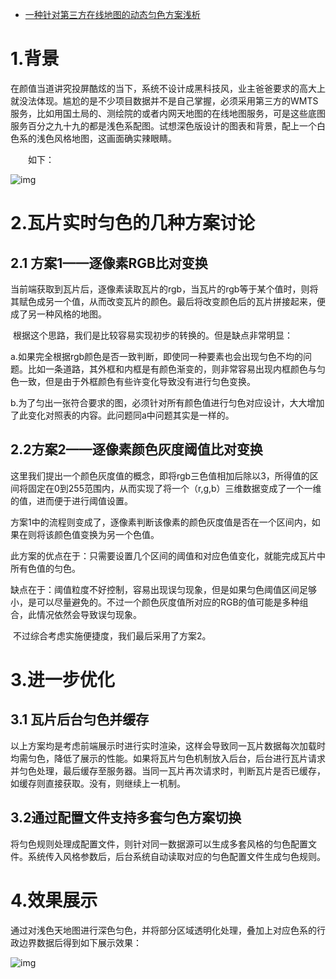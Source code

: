 - [一种针对第三方在线地图的动态匀色方案浅析](https://www.cnblogs.com/naaoveGIS/p/11175634.html)

# 1.背景

​     在颜值当道讲究投屏酷炫的当下，系统不设计成黑科技风，业主爸爸要求的高大上就没法体现。尴尬的是不少项目数据并不是自己掌握，必须采用第三方的WMTS服务，比如用国土局的、测绘院的或者内网天地图的在线地图服务，可是这些底图服务百分之九十九的都是浅色系配图。试想深色版设计的图表和背景，配上一个白色系的浅色风格地图，这画面确实辣眼睛。

　　如下：

 ![img](https://img2018.cnblogs.com/blog/656746/201907/656746-20190712134624483-1884432552.png)

# 2.瓦片实时匀色的几种方案讨论

## 2.1 方案1——逐像素RGB比对变换

​    当前端获取到瓦片后，逐像素读取瓦片的rgb，当瓦片的rgb等于某个值时，则将其赋色成另一个值，从而改变瓦片的颜色。最后将改变颜色后的瓦片拼接起来，便成了另一种风格的地图。

​    根据这个思路，我们是比较容易实现初步的转换的。但是缺点非常明显：

​    a.如果完全根据rgb颜色是否一致判断，即使同一种要素也会出现匀色不均的问题。比如一条道路，其外框和内框是有颜色渐变的，则非常容易出现内框颜色与匀色一致，但是由于外框颜色有些许变化导致没有进行匀色变换。

​    b.为了匀出一张符合要求的图，必须针对所有颜色值进行匀色对应设计，大大增加了此变化对照表的内容。此问题同a中问题其实是一样的。

## 2.2方案2——逐像素颜色灰度阈值比对变换

​    这里我们提出一个颜色灰度值的概念，即将rgb三色值相加后除以3，所得值的区间将固定在0到255范围内，从而实现了将一个（r,g,b）三维数据变成了一个一维的值，进而便于进行阈值设置。

​    方案1中的流程则变成了，逐像素判断该像素的颜色灰度值是否在一个区间内，如果在则将该颜色值变换为另一个色值。

​    此方案的优点在于：只需要设置几个区间的阈值和对应色值变化，就能完成瓦片中所有色值的匀色。

​    缺点在于：阈值粒度不好控制，容易出现误匀现象，但是如果匀色阈值区间足够小，是可以尽量避免的。不过一个颜色灰度值所对应的RGB的值可能是多种组合，此情况依然会导致误匀现象。

​    不过综合考虑实施便捷度，我们最后采用了方案2。

# 3.进一步优化

## 3.1 瓦片后台匀色并缓存

​     以上方案均是考虑前端展示时进行实时渲染，这样会导致同一瓦片数据每次加载时均需匀色，降低了展示的性能。如果将瓦片匀色机制放入后台，后台进行瓦片请求并匀色处理，最后缓存至服务器。当同一瓦片再次请求时，判断瓦片是否已缓存，如缓存则直接获取。没有，则继续上一机制。

## 3.2通过配置文件支持多套匀色方案切换

​    将匀色规则处理成配置文件，则针对同一数据源可以生成多套风格的匀色配置文件。系统传入风格参数后，后台系统自动读取对应的匀色配置文件生成匀色规则。

# 4.效果展示

​    通过对浅色天地图进行深色匀色，并将部分区域透明化处理，叠加上对应色系的行政边界数据后得到如下展示效果：

 ![img](https://img2018.cnblogs.com/blog/656746/201907/656746-20190712134645282-1938678345.png)

 
